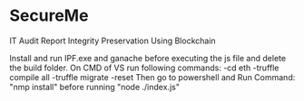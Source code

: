 # SecureMe
IT Audit Report Integrity Preservation Using Blockchain

Install and run IPF.exe and ganache before executing the js file
and delete the build folder.
On CMD of VS run following commands:
-cd eth
-truffle compile all
-truffle migrate -reset
Then go to powershell and Run Command: "nmp install" before running "node ./index.js"

